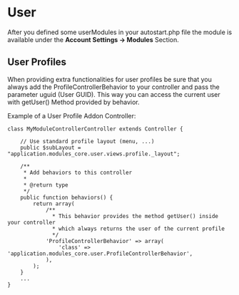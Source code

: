 User
====

After you defined some userModules in your autostart.php file  the module is available 
under the **Account Settings -> Modules** Section.

User Profiles
-------------

When providing extra functionalities for user profiles be sure that you always add the
ProfileControllerBehavior to your controller and pass the parameter uguid (User GUID).
This way you can access the current user with getUser() Method provided by behavior.


Example of a User Profile Addon Controller:

    class MyModuleControllerController extends Controller {

        // Use standard profile layout (menu, ...)
        public $subLayout = "application.modules_core.user.views.profile._layout";

        /**
         * Add behaviors to this controller
         * 
         * @return type
         */
        public function behaviors() {
            return array(
                /**
                  * This behavior provides the method getUser() inside your controller
                  * which always returns the user of the current profile
                  */
                'ProfileControllerBehavior' => array(
                    'class' => 'application.modules_core.user.ProfileControllerBehavior',
                ),
            );
        }
        ...
    }
